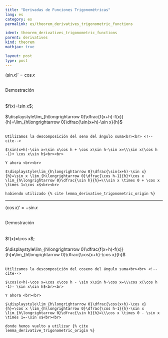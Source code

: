 ```yaml
---
title: "Derivadas de Funciones Trigonométricas"
lang: es
category: es
permalink: es/theorem_derivatives_trigonometric_functions

ident: theorem_derivatives_trigonometric_functions
parent: derivatives
kind: theorem
mathjax: true

layout: post
type: post
---
```


<div>

$(\sin x)'=\cos x$<br><br>

<div class="bcblue boxdissap">
	Demostración
</div><br><br>

<div class="dissap">
	$f(x)=\sin x$;<br><br> $\displaystyle\lim_{h\longrightarrow 0}\dfrac{f(x+h)-f(x)}{h}=\lim_{h\longrightarrow 0}\dfrac{\sin(x+h)-\sin x}{h}$ <br><br> 

	Utilizamos la descomposición del seno del ángulo suma<br><br> <!--cite-->

	$\sin(x+h)-\sin x=\sin x\cos h + \cos x\sin h-\sin x=\\\sin x(\cos h -1)+ \cos x\sin h$<br><br> 

	Y ahora <br><br> 

	$\displaystyle\lim_{h\longrightarrow 0}\dfrac{\sin(x+h)-\sin x}{h}=\sin x \lim_{h\longrightarrow 0}\dfrac{\cos h-1}{h}+\cos x \lim_{h\longrightarrow 0}\dfrac{\sin h}{h}=\\\sin x \times 0 + \cos x \times 1=\cos x$<br><br>

	habiendo utilizado {% cite lemma_derivative_trigonometric_origin %}

	
	
</div>

</div>


------


<div>

$(\cos x)'=-\sin x$<br><br>

<div class="bcblue boxdissap">
	Demostración
</div><br><br>

<div class="dissap">
	$f(x)=\cos x$;<br><br> $\displaystyle\lim_{h\longrightarrow 0}\dfrac{f(x+h)-f(x)}{h}=\lim_{h\longrightarrow 0}\dfrac{\cos(x+h)-\cos x}{h}$ <br><br> 

	Utilizamos la descomposición del coseno del ángulo suma<br><br> <!--cite-->

	$\cos(x+h)-\cos x=\cos x\cos h - \sin x\sin h-\cos x=\\\cos x(\cos h -1)- \sin x\sin h$<br><br> 

	Y ahora <br><br> 

	$\displaystyle\lim_{h\longrightarrow 0}\dfrac{\cos(x+h)-\cos x}{h}=\cos x \lim_{h\longrightarrow 0}\dfrac{\cos h-1}{h}-\sin x \lim_{h\longrightarrow 0}\dfrac{\sin h}{h}=\\\cos x \times 0 - \sin x \times 1=-\sin x$<br><br>

	donde hemos vuelto a utilizar {% cite lemma_derivative_trigonometric_origin %}

	
	
</div>

</div>
